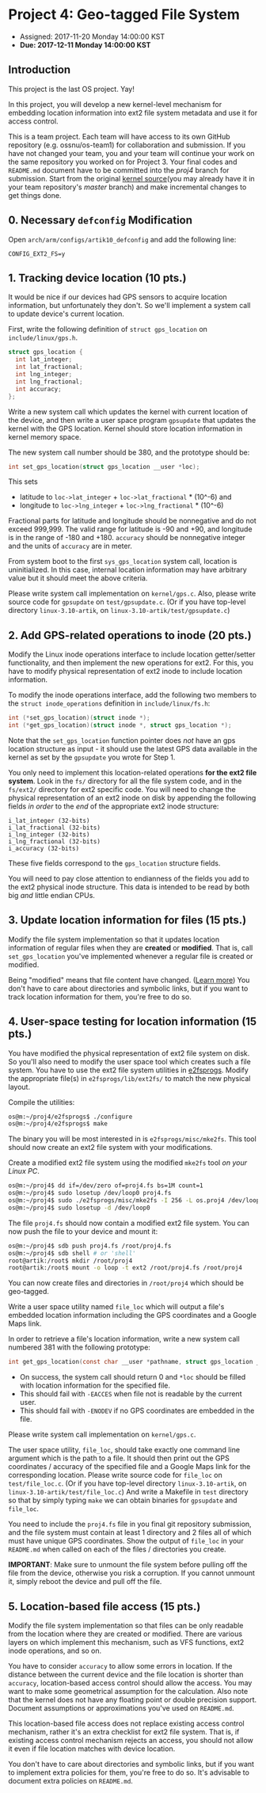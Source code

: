 # Project 4: Geo-tagged File System

* Assigned: 2017-11-20 Monday 14:00:00 KST
* **Due: 2017-12-11 Monday 14:00:00 KST**

## Introduction

This project is the last OS project. Yay!

In this project, you will develop a new kernel-level mechanism for embedding location information into ext2 file system metadata and use it for access control.

This is a team project.
Each team will have access to its own GitHub repository (e.g. ossnu/os-team1) for collaboration and submission.
If you have not changed your team, you and your team will continue your work on the same repository you worked on for Project 3.
Your final codes and `README.md` document have to be committed into the _proj4_ branch for submission.
Start from the original [kernel source](https://github.com/pjbear1215/linux-3.10-artik)(you may already have it in your team repository's _master_ branch) and make incremental changes to get things done.

## 0. Necessary `defconfig` Modification

Open `arch/arm/configs/artik10_defconfig` and add the following line:

```
CONFIG_EXT2_FS=y
```

## 1. Tracking device location (10 pts.)

It would be nice if our devices had GPS sensors to acquire location information, but unfortunately they don't. So we'll implement a system call to update device's current location.

First, write the following definition of `struct gps_location` on `include/linux/gps.h`.
```c
struct gps_location {
  int lat_integer;
  int lat_fractional;
  int lng_integer;
  int lng_fractional;
  int accuracy;
};
```

Write a new system call which updates the kernel with current location of the device, and then write a user space program `gpsupdate` that updates the kernel with the GPS location. Kernel should store location information in kernel memory space.

The new system call number should be 380, and the prototype should be:

```c
int set_gps_location(struct gps_location __user *loc);
```

This sets

* latitude to `loc->lat_integer` + `loc->lat_fractional` * (10^-6) and
* longitude to `loc->lng_integer` + `loc->lng_fractional` * (10^-6)

Fractional parts for latitude and longitude should be nonnegative and do not exceed 999,999. The valid range for latitude is -90 and +90, and longitude is in the range of -180 and +180. `accuracy` should be nonnegative integer and the units of `accuracy` are in meter.

From system boot to the first `sys_gps_location` system call, location is uninitialized. In this case, internal location information may have arbitrary value but it should meet the above criteria.

Please write system call implementation on `kernel/gps.c`. Also, please write source code for `gpsupdate` on `test/gpsupdate.c`. (Or if you have top-level directory `linux-3.10-artik`, on `linux-3.10-artik/test/gpsupdate.c`)

## 2. Add GPS-related operations to inode (20 pts.)

Modify the Linux inode operations interface to include location getter/setter functionality, and then implement the new operations for ext2. For this, you have to modify physical representation of ext2 inode to include location information.

To modify the inode operations interface, add the following two members to the `struct inode_operations` definition in `include/linux/fs.h`:

```c
int (*set_gps_location)(struct inode *);
int (*get_gps_location)(struct inode *, struct gps_location *);
```

Note that the `set_gps_location` function pointer does _not_ have an gps location structure as input - it should use the latest GPS data available in the kernel as set by the `gpsupdate` you wrote for Step 1.

You only need to implement this location-related operations **for the ext2 file system**. Look in the `fs/` directory for all the file system code, and in the `fs/ext2/` directory for ext2 specific code. You will need to change the physical representation of an ext2 inode on disk by appending the following fields _in order_ to the _end_ of the appropriate ext2 inode structure:

```
i_lat_integer (32-bits)
i_lat_fractional (32-bits)
i_lng_integer (32-bits)
i_lng_fractional (32-bits)
i_accuracy (32-bits)
```

These five fields correspond to the `gps_location` structure fields.

You will need to pay close attention to endianness of the fields you add to the ext2 physical inode structure. This data is intended to be read by both big _and_ little endian CPUs.

## 3. Update location information for files (15 pts.)

Modify the file system implementation so that it updates location information of regular files when they are **created** or **modified**. That is, call `set_gps_location` you've implemented whenever a regular file is created or modified.

Being "modified" means that file content have changed. ([Learn more](https://unix.stackexchange.com/questions/2464/timestamp-modification-time-and-created-time-of-a-file)) You don't have to care about directories and symbolic links, but if you want to track location information for them, you're free to do so.

## 4. User-space testing for location information (15 pts.)

You have modified the physical representation of ext2 file system on disk. So you'll also need to modify the user space tool which creates such a file system. You have to use the ext2 file system utilities in [e2fsprogs](http://e2fsprogs.sourceforge.net/). Modify the appropriate file(s) in `e2fsprogs/lib/ext2fs/` to match the new physical layout.

Compile the utilities:

```bash
os@m:~/proj4/e2fsprogs$ ./configure
os@m:~/proj4/e2fsprogs$ make
```

The binary you will be most interested in is `e2fsprogs/misc/mke2fs`. This tool should now create an ext2 file system with your modifications.

Create a modified ext2 file system using the modified `mke2fs` tool _on your Linux PC_.

```bash
os@m:~/proj4$ dd if=/dev/zero of=proj4.fs bs=1M count=1
os@m:~/proj4$ sudo losetup /dev/loop0 proj4.fs
os@m:~/proj4$ sudo ./e2fsprogs/misc/mke2fs -I 256 -L os.proj4 /dev/loop0
os@m:~/proj4$ sudo losetup -d /dev/loop0
```

The file `proj4.fs` should now contain a modified ext2 file system. You can now push the file to your device and mount it:

```bash
os@m:~/proj4$ sdb push proj4.fs /root/proj4.fs
os@m:~/proj4$ sdb shell # or 'shell'
root@artik:/root$ mkdir /root/proj4
root@artik:/root$ mount -o loop -t ext2 /root/proj4.fs /root/proj4
```

You can now create files and directories in `/root/proj4` which should be geo-tagged.

Write a user space utility named `file_loc` which will output a file's embedded location information including the GPS coordinates and a Google Maps link.

In order to retrieve a file's location information, write a new system call numbered 381 with the following prototype:

```c
int get_gps_location(const char __user *pathname, struct gps_location __user *loc);
```

* On success, the system call should return 0 and `*loc` should be filled with location information for the specified file.
* This should fail with `-EACCES` when file not is readable by the current user.
* This should fail with `-ENODEV` if no GPS coordinates are embedded in the file.

Please write system call implementation on `kernel/gps.c`.

The user space utility, `file_loc`, should take exactly one command line argument which is the path to a file. It should then print out the GPS coordinates / accuracy of the specified file and a Google Maps link for the corresponding location. Please write source code for `file_loc` on `test/file_loc.c`. (Or if you have top-level directory `linux-3.10-artik`, on `linux-3.10-artik/test/file_loc.c`) And write a Makefile in `test` directory so that by simply typing `make` we can obtain binaries for `gpsupdate` and `file_loc`.

You need to include the `proj4.fs` file in you final git repository submission, and the file system must contain at least 1 directory and 2 files all of which must have unique GPS coordinates. Show the output of `file_loc` in your `README.md` when called on each of the files / directories you create.

**IMPORTANT**: Make sure to unmount the file system before pulling off the file from the device, otherwise you risk a corruption. If you cannot unmount it, simply reboot the device and pull off the file.

## 5. Location-based file access (15 pts.)

Modify the file system implementation so that files can be only readable from the location where they are created or modified. There are various layers on which implement this mechanism, such as VFS functions, ext2 inode operations, and so on.

You have to consider `accuracy` to allow some errors in location. If the distance between the current device and the file location is shorter than `accuracy`, location-based access control should allow the access. You may want to make some geometrical assumption for the calculation.  Also note that the kernel does not have any floating point or double precision support. Document assumptions or approximations you've used on `README.md`.

This location-based file access does not replace existing access control mechanism, rather it's an extra checklist for ext2 file system. That is, if existing access control mechanism rejects an access, you should not allow it even if file location matches with device location.

You don't have to care about directories and symbolic links, but if you want to implement extra policies for them, you're free to do so. It's advisable to document extra policies on `README.md`.
